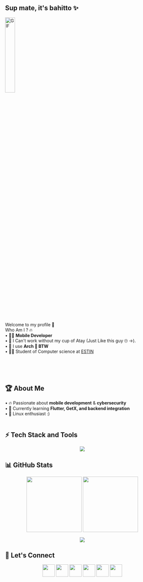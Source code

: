 ## Sup mate, it's bahitto ✨
<img src="https://i.gifer.com/Atll.gif" width="25%" align="right;" alt="GIF"/>

Welcome to my profile 👋
 <br />
Who Am I ? 🔥 <br />
• 🧑‍💻 **Mobile Developer** <br />
• 🍵 I Can't work without my cup of Atay (Just Like this guy 🙄 ->). <br />
• 🐧 I use **Arch  BTW** <br />
• 🧑‍🎓 Student of Computer science at [ESTIN](https://estin.dz/) <br />
<br /><br /><br /><br />

## 🏆 About Me  
• 🔥 Passionate about **mobile development** & **cybersecurity** <br />
• 🎯 Currently learning **Flutter, GetX, and backend integration** <br />
• 🐧 Linux enthusiast :) <br />
<br />

## ⚡ Tech Stack and Tools
<p align="center">
  <a href="https://skillicons.dev">
    <img src="https://skillicons.dev/icons?i=arch,linux,dart,flutter,firebase,gradle,django,mysql,git,github,vscode,bash,docker,c,py,selenium&perline=4" />
  </a>
</p>

## 📊 GitHub Stats  

<p align="center">
  <img src="https://github-readme-stats.vercel.app/api?username=BrahimBenzekri&show_icons=true&theme=dracula" height="180">
  <img src="https://github-readme-streak-stats.herokuapp.com/?user=BrahimBenzekri&theme=dracula" height="180">
</p>

<p align="center">
  <img src="https://github-readme-stats.vercel.app/api/top-langs/?username=BrahimBenzekri&layout=compact&theme=dracula">
</p>


## 💬 Let's Connect  
<p align="center">
  <a href="https://www.linkedin.com/in/brahim-benzekri-609486232/"><img src="https://skillicons.dev/icons?i=linkedin" height="40"></a>
  <a href="mailto:b_benzekri@estin.dz"><img src="https://skillicons.dev/icons?i=gmail" height="40"></a>
  <a href="https://discordapp.com/users/711480606957240332"><img src="https://skillicons.dev/icons?i=discord" height="40"></a>
  <a href="https://github.com/BrahimBenzekri"><img src="https://skillicons.dev/icons?i=github" height="40"></a>
  <a href="https://instagram.com/bahitt0"><img src="https://skillicons.dev/icons?i=instagram" height="40"></a>
  <a href="https://instagram.com/coding_ship"><img src="https://skillicons.dev/icons?i=instagram" height="40"></a>
</p>


